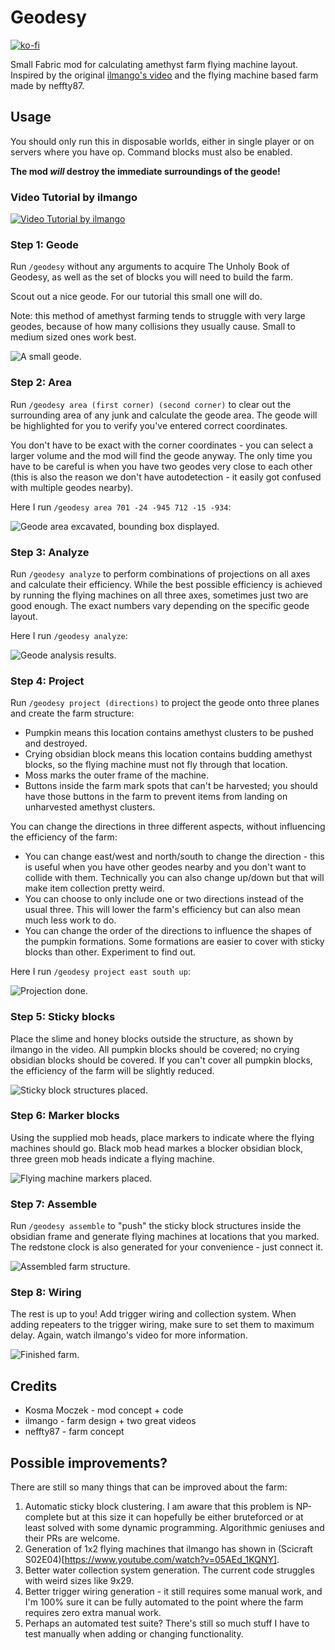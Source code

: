 # Geodesy

[![ko-fi](https://ko-fi.com/img/githubbutton_sm.svg)](https://ko-fi.com/Y8Y726QMH)

Small Fabric mod for calculating amethyst farm flying machine layout. Inspired by
the original [ilmango's video](https://www.youtube.com/watch?v=fY90xF3ug84) and
the flying machine based farm made by neffty87.

## Usage

You should only run this in disposable worlds, either in single player or on servers
where you have op. Command blocks must also be enabled.

**The mod *will* destroy the immediate surroundings of the geode!**

### Video Tutorial by ilmango

[![Video Tutorial by ilmango](https://raw.githubusercontent.com/kosma/geodesy-fabric/master/assets/video.png)](https://www.youtube.com/c/ilmango/videos)

### Step 1: Geode

Run `/geodesy` without any arguments to acquire The Unholy Book of Geodesy,
as well as the set of blocks you will need to build the farm.

Scout out a nice geode. For our tutorial this small one will do.

Note: this method of amethyst farming tends to struggle with very large geodes,
because of how many collisions they usually cause. Small to medium sized ones
work best.

![A small geode.](https://raw.githubusercontent.com/kosma/geodesy-fabric/master/assets/geode1.png)

### Step 2: Area

Run `/geodesy area (first corner) (second corner)` to clear out the surrounding
area of any junk and calculate the geode area. The geode will be highlighted for you
to verify you've entered correct coordinates.

You don't have to be exact with the corner coordinates - you can select a larger
volume and the mod will find the geode anyway. The only time you have to be careful
is when you have two geodes very close to each other (this is also the reason we don't
have autodetection - it easily got confused with multiple geodes nearby).

Here I run `/geodesy area 701 -24 -945 712 -15 -934`:

![Geode area excavated, bounding box displayed.](https://raw.githubusercontent.com/kosma/geodesy-fabric/master/assets/geode2.png)

### Step 3: Analyze

Run `/geodesy analyze` to perform combinations of projections on all axes and calculate
their efficiency. While the best possible efficiency is achieved by running the flying
machines on all three axes, sometimes just two are good enough. The exact numbers vary
depending on the specific geode layout.

Here I run `/geodesy analyze`:

![Geode analysis results.](https://raw.githubusercontent.com/kosma/geodesy-fabric/master/assets/geode3.png)

### Step 4: Project

Run `/geodesy project (directions)` to project the geode onto three planes and create
the farm structure:

* Pumpkin means this location contains amethyst clusters to be pushed and destroyed.
* Crying obsidian block means this location contains budding amethyst blocks, so
  the flying machine must not fly through that location.
* Moss marks the outer frame of the machine.
* Buttons inside the farm mark spots that can't be harvested; you should have those
  buttons in the farm to prevent items from landing on unharvested amethyst clusters.

You can change the directions in three different aspects, without influencing the
efficiency of the farm:

* You can change east/west and north/south to change the direction - this is useful
  when you have other geodes nearby and you don't want to collide with them. Technically
  you can also change up/down but that will make item collection pretty weird.
* You can choose to only include one or two directions instead of the usual three.
  This will lower the farm's efficiency but can also mean much less work to do.
* You can change the order of the directions to influence the shapes of the pumpkin formations.
  Some formations are easier to cover with sticky blocks than other. Experiment to find out.

Here I run `/geodesy project east south up`:

![Projection done.](https://raw.githubusercontent.com/kosma/geodesy-fabric/master/assets/geode4.png)

### Step 5: Sticky blocks

Place the slime and honey blocks outside the structure, as shown by ilmango in the video.
All pumpkin blocks should be covered; no crying obsidian blocks should be covered. If you
can't cover all pumpkin blocks, the efficiency of the farm will be slightly reduced.

![Sticky block structures placed.](https://raw.githubusercontent.com/kosma/geodesy-fabric/master/assets/geode5.png)

### Step 6: Marker blocks

Using the supplied mob heads, place markers to indicate where the flying machines
should go. Black mob head markes a blocker obsidian block, three green mob heads
indicate a flying machine.

![Flying machine markers placed.](https://raw.githubusercontent.com/kosma/geodesy-fabric/master/assets/geode6.png)

### Step 7: Assemble

Run `/geodesy assemble` to "push" the sticky block structures inside the obsidian frame
and generate flying machines at locations that you marked. The redstone clock is also 
generated for your convenience - just connect it.

![Assembled farm structure.](https://raw.githubusercontent.com/kosma/geodesy-fabric/master/assets/geode7.png)

### Step 8: Wiring

The rest is up to you! Add trigger wiring and collection system. When adding repeaters to the trigger
wiring, make sure to set them to maximum delay.  Again, watch ilmango's video for more information.

![Finished farm.](https://raw.githubusercontent.com/kosma/geodesy-fabric/master/assets/geode8.png)

## Credits

* Kosma Moczek - mod concept + code
* ilmango - farm design + two great videos
* neffty87 - farm concept

## Possible improvements?

There are still so many things that can be improved about the farm:

1. Automatic sticky block clustering. I am aware that this problem is NP-complete but at this size
   it can hopefully be either bruteforced or at least solved with some dynamic programming. Algorithmic
   geniuses and their PRs are welcome.
2. Generation of 1x2 flying machines that ilmango has shown in
   (Scicraft S02E04)[https://www.youtube.com/watch?v=05AEd_1KQNY].
4. Better water collection system generation. The current code struggles with weird sizes like 9x29.
5. Better trigger wiring generation - it still requires some manual work, and I'm 100% sure it can be
   fully automated to the point where the farm requires zero extra manual work.
6. Perhaps an automated test suite? There's still so much stuff I have to test manually when adding
   or changing functionality.
